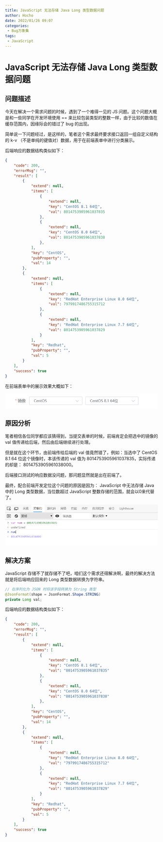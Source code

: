 ```yaml
---
title: JavaScript 无法存储 Java Long 类型数据问题
author: Hocho
date: 2022/01/26 09:07
categories:
 - Bug万象集
tags:
 - JavaScript
---
```


# JavaScript 无法存储 Java Long 类型数据问题

## 问题描述

今天在解决一个需求问题的时候，遇到了一个难得一见的 JS 问题。这个问题大概是和一些同学在开发环境使用 == 来比较包装类型的整数一样，由于比较的数值在缓存范围内，因缘际会的错过了 bug 的出现。

简单说一下问题经过，是这样的，笔者这个需求最终要求接口返回一组自定义结构的 k-v （不是单纯的键值对）数据，用于在前端表单中进行分类展示。

后端响应的数据结构类似如下：

```json {11,16,29,34}
{
    "code": 200, 
    "errorMsg": "", 
    "result": [
        {
            "extend": null, 
            "items": [
                {
                    "extend": null, 
                    "key": "CentOS 8.1 64位", 
                    "val": 8014753905961037835
                }, 
                {
                    "extend": null, 
                    "key": "CentOS 8.0 64位", 
                    "val": 8014753905961037838
                }, 
            ], 
            "key": "CentOS", 
            "pubProperty": "", 
            "val": 14
        }, 
        {
            "extend": null, 
            "items": [
                {
                    "extend": null, 
                    "key": "RedHat Enterprise Linux 8.0 64位", 
                    "val": 7979917486755315712
                }, 
                {
                    "extend": null, 
                    "key": "RedHat Enterprise Linux 7.7 64位", 
                    "val": 8014753905961037829
                }
            ], 
            "key": "Redhat", 
            "pubProperty": "", 
            "val": 5
        }
    ], 
    "success": true
}
```

在前端表单中的展示效果大概如下：

![202201260941889](../../../../../public/img/2022/01/26/202201260941889.png)

## 原因分析

笔者相信各位同学都应该猜得到，当提交表单的时候，前端肯定会把选中的镜像的 val 值传递给后端，然后由后端继续进行处理。

但是就在这个环节，由前端传给后端的 val 值竟然错了，例如：当选中了 CentOS 8.1 64 位这个镜像时，本该传递的 val 值为  8014753905961037835，实际传递的却是： 8014753905961038000。

后端接口测试的响应数据没问题，那问题显然就是出在前端了。

最终，配合前端开发定位这个问题的原因是因为： JavaScript 中无法存储 Java 中的 Long 类型数据，当位数超过 JavaScript 整数存储的范围，就会以0来代替了。

![202201260942561](../../../../../public/img/2022/01/26/202201260942561.png)

## 解决方案

JavaScript 存储不了就存储不了吧，咱们这个需求还得解决啊，最终的解决方法就是将后端响应回来的 Long 类型数据转换为字符串。

```java {2}
// 在序列化为 JSON 时将该字段转换为 String 类型
@JsonFormat(shape = JsonFormat.Shape.STRING)
private Long val;
```

后端响应的数据结构类似如下：

```json {11,16,29,34}
{
    "code": 200, 
    "errorMsg": "", 
    "result": [
        {
            "extend": null, 
            "items": [
                {
                    "extend": null, 
                    "key": "CentOS 8.1 64位", 
                    "val": "8014753905961037835"
                }, 
                {
                    "extend": null, 
                    "key": "CentOS 8.0 64位", 
                    "val": "8014753905961037838"
                }, 
            ], 
            "key": "CentOS", 
            "pubProperty": "", 
            "val": 14
        }, 
        {
            "extend": null, 
            "items": [
                {
                    "extend": null, 
                    "key": "RedHat Enterprise Linux 8.0 64位", 
                    "val": "7979917486755315712"
                }, 
                {
                    "extend": null, 
                    "key": "RedHat Enterprise Linux 7.7 64位", 
                    "val": "8014753905961037829"
                }
            ], 
            "key": "Redhat", 
            "pubProperty": "", 
            "val": 5
        }
    ], 
    "success": true
}
```